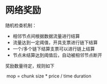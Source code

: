 # 网络奖励

随机检查机制：

- 相邻节点间根据数据流量进行结算
- 流量达到一定阈值，开具支票进行链下结算
- 一个/多个链下结算支票可以进行链上结算
- 节点未结算达到阈值后，自动被相邻节点断开

奖励数量待定，规则如下

​    mop =   chunk size * price / time duration

